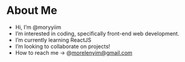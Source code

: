 # About Me

- Hi, I’m @moryyiim
- I’m interested in coding, specifically front-end web development.
- I’m currently learning ReactJS
- I’m looking to collaborate on projects!
- How to reach me -> @morelenyim@gmail.com

